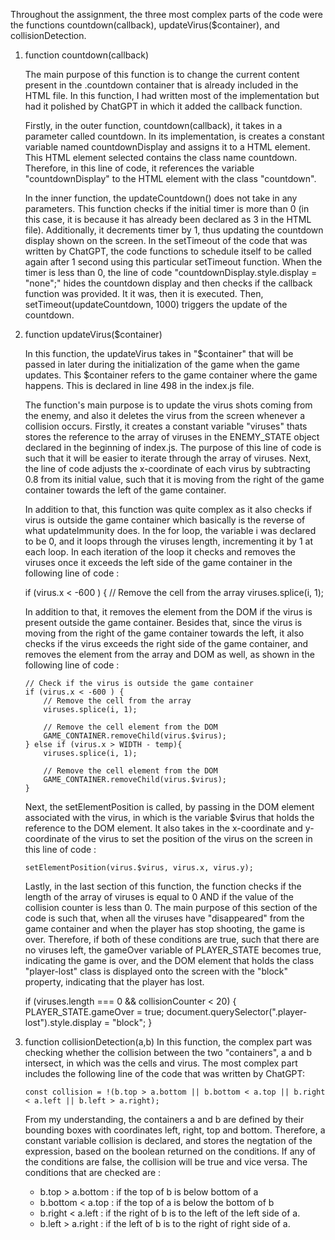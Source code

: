Throughout the assignment, the three most complex parts of the code were the functions countdown(callback), updateVirus($container), and collisionDetection.

1.  function countdown(callback)

    The main purpose of this function is to change the current content present in the .countdown container that is already included in the HTML file. In this function, I had written most of the implementation but had it polished by ChatGPT in which it added the callback function.

    Firstly, in the outer function, countdown(callback), it takes in a parameter called countdown. In its implementation, is creates a constant variable named countdownDisplay and assigns it to a HTML element. This HTML element selected contains the class name countdown. Therefore, in this line of code, it references the variable "countdownDisplay" to the HTML element with the class "countdown".

    In the inner function, the updateCountdown() does not take in any parameters. This function checks if the initial timer is more than 0 (in this case, it is because it has already been declared as 3 in the HTML file). Additionally, it decrements timer by 1, thus updating the countdown display shown on the screen. In the setTimeout of the code that was written by ChatGPT, the code functions to schedule itself to be called again after 1 second using this particular setTimeout function. When the timer is less than 0, the line of code "countdownDisplay.style.display = "none";" hides the countdown display and then checks if the callback function was provided. It it was, then it is executed. Then, setTimeout(updateCountdown, 1000) triggers the update of the countdown.

2.  function updateVirus($container)

    In this function, the updateVirus takes in "$container" that will be passed in later during the initialization of the game when the game updates. This $container refers to the game container where the game happens. This is declared in line 498 in the index.js file.

    The function's main purpose is to update the virus shots coming from the enemy, and also it deletes the virus from the screen whenever a collision occurs. Firstly, it creates a constant variable "viruses" thats stores the reference to the array of viruses in the ENEMY_STATE object declared in the beginning of index.js. The purpose of this line of code is such that it will be easier to iterate through the array of viruses. Next, the line of code adjusts the x-coordinate of each virus by subtracting 0.8 from its initial value, such that it is moving from the right of the game container towards the left of the game container.

    In addition to that, this function was quite complex as it also checks if virus is outside the game container which basically is the reverse of what updateImmunity does. In the for loop, the variable i was declared to be 0, and it loops through the viruses length, incrementing it by 1 at each loop. In each iteration of the loop it checks and removes the viruses once it exceeds the left side of the game container in the following line of code :

    if (virus.x < -600 ) {
    // Remove the cell from the array
    viruses.splice(i, 1);

    In addition to that, it removes the element from the DOM if the virus is present outside the game container. Besides that, since the virus is moving from the right of the game container towards the left, it also checks if the virus exceeds the right side of the game container, and removes the element from the array and DOM as well, as shown in the following line of code :

        // Check if the virus is outside the game container
        if (virus.x < -600 ) {
            // Remove the cell from the array
            viruses.splice(i, 1);

            // Remove the cell element from the DOM
            GAME_CONTAINER.removeChild(virus.$virus);
        } else if (virus.x > WIDTH - temp){
            viruses.splice(i, 1);

            // Remove the cell element from the DOM
            GAME_CONTAINER.removeChild(virus.$virus);
        }

    Next, the setElementPosition is called, by passing in the DOM element associated with the virus, in which is the variable $virus that holds the reference to the DOM element. It also takes in the x-coordinate and y-coordinate of the virus to set the position of the virus on the screen in this line of code :

        setElementPosition(virus.$virus, virus.x, virus.y);

    Lastly, in the last section of this function, the function checks if the length of the array of viruses is equal to 0 AND if the value of the collision counter is less than 0. The main purpose of this section of the code is such that, when all the viruses have "disappeared" from the game container and when the player has stop shooting, the game is over. Therefore, if both of these conditions are true, such that there are no viruses left, the gameOver variable of PLAYER_STATE becomes true, indicating the game is over, and the DOM element that holds the class "player-lost" class is displayed onto the screen with the "block" property, indicating that the player has lost.

    if (viruses.length === 0 && collisionCounter < 20) {
    PLAYER_STATE.gameOver = true;
    document.querySelector(".player-lost").style.display = "block";
    }

3.  function collisionDetection(a,b)
    In this function, the complex part was checking whether the collision between the two "containers", a and b intersect, in which was the cells and virus. The most complex part includes the following line of the code that was written by ChatGPT:

        const collision = !(b.top > a.bottom || b.bottom < a.top || b.right < a.left || b.left > a.right);

    From my understanding, the containers a and b are defined by their bounding boxes with coordinates left, right, top and bottom. Therefore, a constant variable collision is declared, and stores the negtation of the expression, based on the boolean returned on the conditions. If any of the conditions are false, the collision will be true and vice versa. The conditions that are checked are :

    - b.top > a.bottom : if the top of b is below bottom of a
    - b.bottom < a.top : if the top of a is below the bottom of b
    - b.right < a.left : if the right of b is to the left of the left side of a.
    - b.left > a.right : if the left of b is to the right of right side of a.
